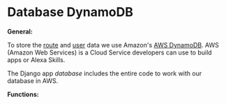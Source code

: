 <h1>Database DynamoDB</h1>



**General:**

To store the <u>route</u> and <u>user</u> data we use Amazon's [AWS DynamoDB](https://aws.amazon.com/de/dynamodb/). AWS (Amazon Web Services) is a Cloud Service developers can use to build apps or Alexa Skills. 

The Django app *database* includes the entire code to work with our database in AWS. 

**Functions:**

